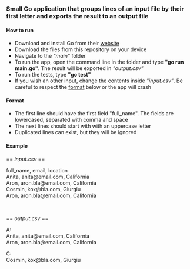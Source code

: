 ### Small Go application that groups lines of an input file by their first letter and exports the result to an output file

#### How to run

- Download and install Go from their [website](https://go.dev/dl)
- Download the files from this repository on your device
- Navigate to the _"main"_ folder
- To run the app, open the command line in the folder and type **"go run main.go"**. The result will be exported in _"output.csv"_
- To run the tests, type **"go test"**
- If you wish an other input, change the contents inside _"input.csv"_. Be careful to respect the [format](#format) below or the app will crash

#### Format

- The first line should have the first field "full_name". The fields are lowercased, separated with comma and space
- The next lines should start with with an uppercase letter
- Duplicated lines can exist, but they will be ignored

#### Example

== _input.csv_ ==<br>

full_name, email, location<br>
Anita, anita<span>@</span>email.com, California<br>
Aron, aron.bla<span>@</span>email.com, California<br>
Cosmin, kox<span>@</span>bla.com, Giurgiu<br>
Aron, aron.bla<span>@</span>email.com, California<br>

<br>

== _output.csv_ ==<br>

A:<br>
Anita, anita<span>@</span>email.com, California<br>
Aron, aron.bla<span>@</span>email.com, California<br>

C:<br>
Cosmin, kox<span>@</span>bla.com, Giurgiu<br>
